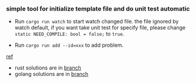 ### simple tool for initialize template file and do unit test automatic

- Run `cargo run watch` to start watch changed file. the file ignored by watch default, if you want take unit test for specify file, please change `static NEED_COMPILE: bool = false;` to `true`.

- Run `cargo run add --id=xxx` to add problem.

[ref](https://github.com/aylei/leetcode-rust)

- rust solutions are in [branch](https://github.com/whalecold/leetcode/tree/rust)
- golang solutions are in [branch](https://github.com/whalecold/leetcode/tree/golang)
